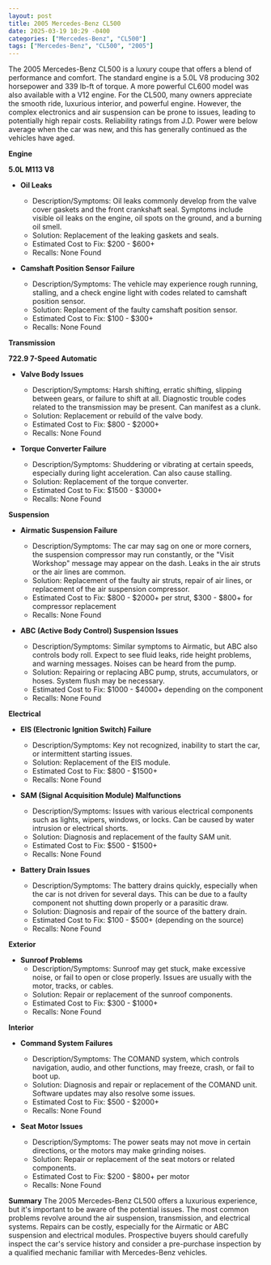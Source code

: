 ```yaml
---
layout: post
title: 2005 Mercedes-Benz CL500
date: 2025-03-19 10:29 -0400
categories: ["Mercedes-Benz", "CL500"]
tags: ["Mercedes-Benz", "CL500", "2005"]
---
```

The 2005 Mercedes-Benz CL500 is a luxury coupe that offers a blend of performance and comfort. The standard engine is a 5.0L V8 producing 302 horsepower and 339 lb-ft of torque. A more powerful CL600 model was also available with a V12 engine. For the CL500, many owners appreciate the smooth ride, luxurious interior, and powerful engine. However, the complex electronics and air suspension can be prone to issues, leading to potentially high repair costs. Reliability ratings from J.D. Power were below average when the car was new, and this has generally continued as the vehicles have aged.

**Engine**

**5.0L M113 V8**

*   **Oil Leaks**
    *   Description/Symptoms: Oil leaks commonly develop from the valve cover gaskets and the front crankshaft seal. Symptoms include visible oil leaks on the engine, oil spots on the ground, and a burning oil smell.
    *   Solution: Replacement of the leaking gaskets and seals.
    *   Estimated Cost to Fix: $200 - $600+
    *   Recalls: None Found

*   **Camshaft Position Sensor Failure**
    *   Description/Symptoms: The vehicle may experience rough running, stalling, and a check engine light with codes related to camshaft position sensor.
    *   Solution: Replacement of the faulty camshaft position sensor.
    *   Estimated Cost to Fix: $100 - $300+
    *   Recalls: None Found

**Transmission**

**722.9 7-Speed Automatic**

*   **Valve Body Issues**
    *   Description/Symptoms: Harsh shifting, erratic shifting, slipping between gears, or failure to shift at all. Diagnostic trouble codes related to the transmission may be present. Can manifest as a clunk.
    *   Solution: Replacement or rebuild of the valve body.
    *   Estimated Cost to Fix: $800 - $2000+
    *   Recalls: None Found

*   **Torque Converter Failure**
    *   Description/Symptoms: Shuddering or vibrating at certain speeds, especially during light acceleration. Can also cause stalling.
    *   Solution: Replacement of the torque converter.
    *   Estimated Cost to Fix: $1500 - $3000+
    *   Recalls: None Found

**Suspension**

*   **Airmatic Suspension Failure**
    *   Description/Symptoms: The car may sag on one or more corners, the suspension compressor may run constantly, or the "Visit Workshop" message may appear on the dash. Leaks in the air struts or the air lines are common.
    *   Solution: Replacement of the faulty air struts, repair of air lines, or replacement of the air suspension compressor.
    *   Estimated Cost to Fix: $800 - $2000+ per strut, $300 - $800+ for compressor replacement
    *   Recalls: None Found

*   **ABC (Active Body Control) Suspension Issues**
    *   Description/Symptoms: Similar symptoms to Airmatic, but ABC also controls body roll. Expect to see fluid leaks, ride height problems, and warning messages. Noises can be heard from the pump.
    *   Solution: Repairing or replacing ABC pump, struts, accumulators, or hoses. System flush may be necessary.
    *   Estimated Cost to Fix: $1000 - $4000+ depending on the component
    *   Recalls: None Found

**Electrical**

*   **EIS (Electronic Ignition Switch) Failure**
    *   Description/Symptoms: Key not recognized, inability to start the car, or intermittent starting issues.
    *   Solution: Replacement of the EIS module.
    *   Estimated Cost to Fix: $800 - $1500+
    *   Recalls: None Found

*   **SAM (Signal Acquisition Module) Malfunctions**
    *   Description/Symptoms: Issues with various electrical components such as lights, wipers, windows, or locks. Can be caused by water intrusion or electrical shorts.
    *   Solution: Diagnosis and replacement of the faulty SAM unit.
    *   Estimated Cost to Fix: $500 - $1500+
    *   Recalls: None Found

*   **Battery Drain Issues**
    *   Description/Symptoms: The battery drains quickly, especially when the car is not driven for several days. This can be due to a faulty component not shutting down properly or a parasitic draw.
    *   Solution: Diagnosis and repair of the source of the battery drain.
    *   Estimated Cost to Fix: $100 - $500+ (depending on the source)
    *   Recalls: None Found

**Exterior**

*   **Sunroof Problems**
    *   Description/Symptoms: Sunroof may get stuck, make excessive noise, or fail to open or close properly. Issues are usually with the motor, tracks, or cables.
    *   Solution: Repair or replacement of the sunroof components.
    *   Estimated Cost to Fix: $300 - $1000+
    *   Recalls: None Found

**Interior**

*   **Command System Failures**
    *   Description/Symptoms: The COMAND system, which controls navigation, audio, and other functions, may freeze, crash, or fail to boot up.
    *   Solution: Diagnosis and repair or replacement of the COMAND unit. Software updates may also resolve some issues.
    *   Estimated Cost to Fix: $500 - $2000+
    *   Recalls: None Found

*   **Seat Motor Issues**
    *   Description/Symptoms: The power seats may not move in certain directions, or the motors may make grinding noises.
    *   Solution: Repair or replacement of the seat motors or related components.
    *   Estimated Cost to Fix: $200 - $800+ per motor
    *   Recalls: None Found

**Summary**
The 2005 Mercedes-Benz CL500 offers a luxurious experience, but it's important to be aware of the potential issues. The most common problems revolve around the air suspension, transmission, and electrical systems. Repairs can be costly, especially for the Airmatic or ABC suspension and electrical modules. Prospective buyers should carefully inspect the car's service history and consider a pre-purchase inspection by a qualified mechanic familiar with Mercedes-Benz vehicles.

